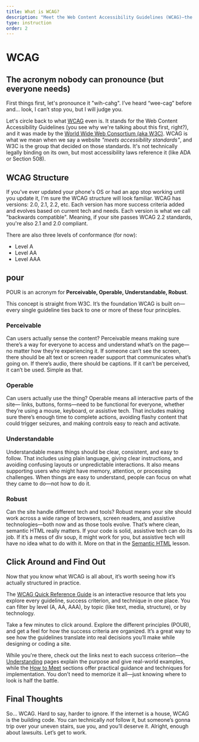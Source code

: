 ```yaml
---
title: What is WCAG?
description: "Meet the Web Content Accessibility Guidelines (WCAG)—the foundation of digital accessibility standards. This lesson breaks down the structure of WCAG, what POUR stands for, and why compliance matters for inclusive web design (and avoiding lawsuits)."
type: instruction
order: 2
---
```


# WCAG

<h2 class="subheading">The acronym nobody can pronounce (but everyone needs)</h2>

First things first, let's pronounce it "wih-cahg". I’ve heard “wee-cag” before and... look, I can’t stop you, but I will judge you.

Let's circle back to what [WCAG](https://www.w3.org/WAI/standards-guidelines/wcag/) even is. It stands for the Web Content Accessibility Guidelines (you see why we're talking about this first, right?), and it was made by the [World Wide Web Consortium (aka W3C)](https://www.w3.org/). WCAG is what we mean when we say a website _"meets accessibility standards"_, and W3C is the group that decided on those standards. It's not technically legally binding on its own, but most accessibility laws reference it (like ADA or Section 508).

## WCAG Structure

If you've ever updated your phone's OS or had an app stop working until you update it, I'm sure the WCAG structure will look familiar. WCAG has versions: 2.0, 2.1, 2.2, etc. Each version has more success criteria added and evolves based on current tech and needs. Each version is what we call "backwards compatible". Meaning, if your site passes WCAG 2.2 standards, you're also 2.1 and 2.0 compliant.

There are also three levels of conformance (for now):

- Level A
- Level AA
- Level AAA

## <span class="uppercase">pour</span>

<span class="uppercase">POUR</span> is an acronym for **Perceivable, Operable, Understandable, Robust**.

This concept is straight from W3C. It’s the foundation WCAG is built on—every single guideline ties back to one or more of these four principles.

### Perceivable

Can users actually sense the content? Perceivable means making sure there’s a way for everyone to access and understand what’s on the page—no matter how they’re experiencing it. If someone can’t see the screen, there should be alt text or screen reader support that communicates what’s going on. If there’s audio, there should be captions. If it can’t be perceived, it can’t be used. Simple as that.

### Operable

Can users actually use the thing? Operable means all interactive parts of the site— links, buttons, forms—need to be functional for everyone, whether they’re using a mouse, keyboard, or assistive tech. That includes making sure there’s enough time to complete actions, avoiding flashy content that could trigger seizures, and making controls easy to reach and activate.

### Understandable

Understandable means things should be clear, consistent, and easy to follow. That includes using plain language, giving clear instructions, and avoiding confusing layouts or unpredictable interactions. It also means supporting users who might have memory, attention, or processing challenges. When things are easy to understand, people can focus on what they came to do—not how to do it.

### Robust

Can the site handle different tech and tools? Robust means your site should work across a wide range of browsers, screen readers, and assistive technologies—both now and as those tools evolve. That’s where clean, semantic HTML really matters. If your code is solid, assistive tech can do its job. If it’s a mess of div soup, it might work for you, but assistive tech will have no idea what to do with it. More on that in the [Semantic HTML](/lessons/06_semantic-html/instruction) lesson.

## Click Around and Find Out

Now that you know what WCAG is all about, it’s worth seeing how it’s actually structured in practice.

<!-- LINK -->

The [WCAG Quick Reference Guide](https://www.w3.org/WAI/WCAG22/quickref/) is an interactive resource that lets you explore every guideline, success criterion, and technique in one place. You can filter by level (A, AA, AAA), by topic (like text, media, structure), or by technology.

Take a few minutes to click around. Explore the different principles (POUR), and get a feel for how the success criteria are organized. It’s a great way to see how the guidelines translate into real decisions you’ll make while designing or coding a site.

While you're there, check out the links next to each success criterion—the [Understanding](https://www.w3.org/WAI/WCAG22/Understanding/) pages explain the purpose and give real-world examples, while the [How to Meet](https://www.w3.org/WAI/WCAG22/quickref/#how-to-meet) sections offer practical guidance and techniques for implementation. You don’t need to memorize it all—just knowing where to look is half the battle.

## Final Thoughts

<!-- little house? -->

So... WCAG. Hard to say, harder to ignore. If the internet is a house, WCAG is the building code. You can technically _not_ follow it, but someone’s gonna trip over your uneven stairs, sue you, and you’ll deserve it. Alright, enough about lawsuits. Let’s get to work.

